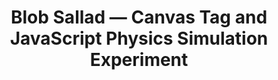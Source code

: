 ---
title: Blob Sallad — Canvas Tag and JavaScript Physics Simulation Experiment
authors:
- bjorn-lindberg
layout: article
---